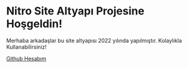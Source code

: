 Nitro Site Altyapı Projesine Hoşgeldin!
=================
Merhaba arkadaşlar bu site altyapısı 2022 yılında yapılmıştır. Kolaylıkla Kullanabilirsiniz!


[Github Hesabım](https://github.com/Methlegal)